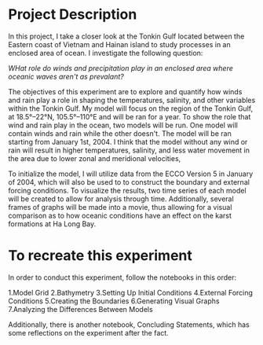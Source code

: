 # Project Description 

In this project, I take a closer look at the Tonkin Gulf located between the Eastern coast of Vietnam and Hainan island to study processes in an enclosed area of ocean. I investigate the following question:

*WHat role do winds and precipitation play in an enclosed area where oceanic waves aren't as prevalant?*

The objectives of this experiment are to explore and quantify how winds and rain play a role in shaping the temperatures, salinity, and other variables within the Tonkin Gulf. 
My model will focus on the region of the Tonkin Gulf, at 18.5°–22°N, 105.5°–110°E and will be ran for a year. To show the role that wind and rain play in the ocean, two models will be run. One model will contain winds and rain while the other doesn't. The model will be ran starting from January 1st, 2004. I think that the model without any wind or rain will result in higher temperatures, salinity, and less water movement in the area due to lower zonal and meridional velocities,

To initialize the model, I will utilize data from the ECCO Version 5 in January of 2004, which will also be used to to construct the boundary and external forcing conditions. To visualize the results, two time series of each model will be created to allow for analysis through time. Additionally, several frames of graphs will be made into a movie, thus allowing for a visual comparison as to how oceanic conditions have an effect on the karst formations at Ha Long Bay.

# To recreate this experiment

In order to conduct this experiment, follow the notebooks in this order:

1.Model Grid
2.Bathymetry
3.Setting Up Initial Conditions
4.External Forcing Conditions
5.Creating the Boundaries
6.Generating Visual Graphs
7.Analyzing the Differences Between Models

Additionally, there is another notebook, Concluding Statements, which has some reflections on the experiment after the fact.
